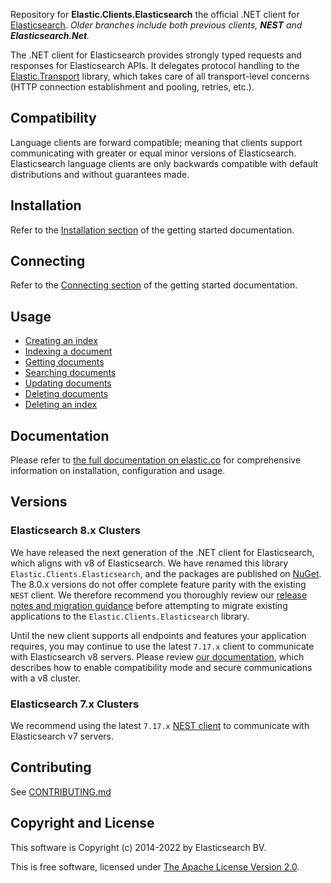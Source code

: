 Repository for **Elastic.Clients.Elasticsearch** the official .NET client for [Elasticsearch](https://github.com/elastic/elasticsearch). *Older branches include both previous clients, **NEST** and **Elasticsearch.Net**.*

The .NET client for Elasticsearch provides strongly typed requests and responses
 for Elasticsearch APIs. It delegates protocol handling to the 
 [Elastic.Transport](https://github.com/elastic/elastic-transport-net) library,
 which takes care of all transport-level concerns (HTTP connection establishment
 and pooling, retries, etc.).

## Compatibility

Language clients are forward compatible; meaning that clients support
communicating with greater or equal minor versions of Elasticsearch.
Elasticsearch language clients are only backwards compatible with default
distributions and without guarantees made.

## Installation

Refer to the [Installation section](https://www.elastic.co/guide/en/elasticsearch/client/net-api/current/getting-started-net.html#_installation)
of the getting started documentation.

## Connecting

Refer to the [Connecting section](https://www.elastic.co/guide/en/elasticsearch/client/net-api/current/getting-started-net.html#_connecting)
of the getting started documentation.

## Usage

- [Creating an index](https://www.elastic.co/guide/en/elasticsearch/client/net-api/current/getting-started-net.html#_creating_an_index)
- [Indexing a document](https://www.elastic.co/guide/en/elasticsearch/client/net-api/current/getting-started-net.html#_indexing_documents)
- [Getting documents](https://www.elastic.co/guide/en/elasticsearch/client/net-api/current/getting-started-net.html#_getting_documents)
- [Searching documents](https://www.elastic.co/guide/en/elasticsearch/client/net-api/current/getting-started-net.html#_searching_documents)
- [Updating documents](https://www.elastic.co/guide/en/elasticsearch/client/net-api/current/getting-started-net.html#_updating_documents)
- [Deleting documents](https://www.elastic.co/guide/en/elasticsearch/client/net-api/current/getting-started-net.html#_deleting_documents)
- [Deleting an index](https://www.elastic.co/guide/en/elasticsearch/client/net-api/current/getting-started-net.html#_deleting_an_index)

## Documentation

Please refer to
[the full documentation on elastic.co](https://www.elastic.co/guide/en/elasticsearch/client/net-api/current/index.html)
for comprehensive information on installation, configuration and usage.

## Versions

### Elasticsearch 8.x Clusters

We have released the next generation of the .NET client for Elasticsearch, which
aligns with v8 of Elasticsearch. We have renamed this library
`Elastic.Clients.Elasticsearch`, and the packages are published on
[NuGet](https://www.nuget.org/packages/Elastic.Clients.Elasticsearch/). The
8.0.x versions do not offer complete feature parity with the existing `NEST`
client. We therefore recommend you thoroughly review our
[release notes and migration guidance](https://www.elastic.co/guide/en/elasticsearch/client/net-api/current/release-notes-8.0.0.html)
before attempting to migrate existing applications to the
`Elastic.Clients.Elasticsearch` library.

Until the new client supports all endpoints and features your application
requires, you may continue to use the latest `7.17.x` client to communicate with
Elasticsearch v8 servers. Please review
[our documentation](https://www.elastic.co/guide/en/elasticsearch/client/net-api/7.17/connecting-to-elasticsearch-v8.html),
which describes how to enable compatibility mode and secure communications with
a v8 cluster.

### Elasticsearch 7.x Clusters

We recommend using the latest `7.17.x`
[NEST client](https://www.nuget.org/packages/Nest) to communicate with
Elasticsearch v7 servers.

## Contributing

See [CONTRIBUTING.md](./CONTRIBUTING.md)

## Copyright and License

This software is Copyright (c) 2014-2022 by Elasticsearch BV.

This is free software, licensed under
[The Apache License Version 2.0](https://github.com/elastic/elasticsearch-net/blob/main/LICENSE.txt).